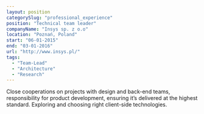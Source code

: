 ```yaml
---
layout: position
categorySlug: "professional_experience"
position: "Technical team leader"
companyName: "Insys sp. z o.o"
location: "Poznań, Poland"
start: "06-01-2015"
end: "03-01-2016"
url: "http://www.insys.pl/"
tags:
  - "Team-Lead"
  - "Architecture"
  - "Research"
---
```

Close cooperations on projects with design and back-end teams, responsibility for product development, ensuring it’s delivered at the highest standard. Exploring and choosing right client-side technologies.
